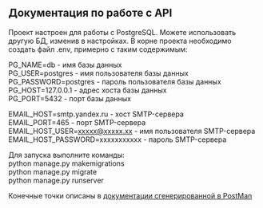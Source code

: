 ## Документация по работе с API

Проект настроен для работы с PostgreSQL. Можете использовать другую БД, изменив в настройках.
В корне проекта необходимо создать файл .env, примерно с таким содержимым:

PG_NAME=db - имя базы данных  
PG_USER=postgres - имя пользователя базы данных  
PG_PASSWORD=postgres - пароль пользователя базы данных  
PG_HOST=127.0.0.1 - адрес хоста базы данных  
PG_PORT=5432 - порт базы данных  

EMAIL_HOST=smtp.yandex.ru - хост SMTP-сервера  
EMAIL_PORT=465 - порт SMTP-сервера  
EMAIL_HOST_USER=xxxxx@xxxxx.xx - имя пользователя SMTP-сервера  
EMAIL_HOST_PASSWORD=xxxxxxxxxxx - пароль SMTP-сервера  

Для запуска выполните команды:  
python manage.py makemigrations  
python manage.py migrate  
python manage.py runserver

Конечные точки описаны в [документации сгенерированной в PostMan](https://documenter.getpostman.com/view/39161558/2sAY55adNw)

